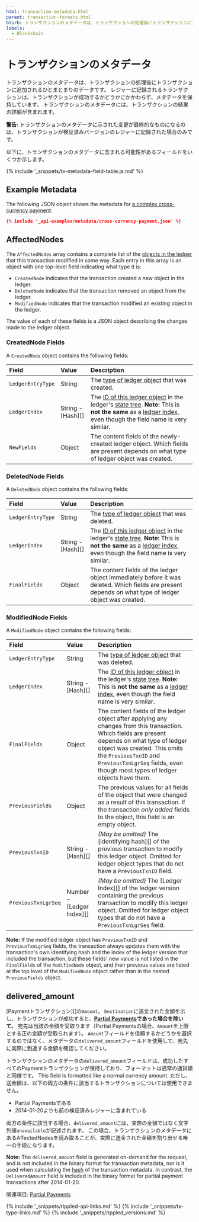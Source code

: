```yaml
---
html: transaction-metadata.html
parent: transaction-formats.html
blurb: トランザクションのメタデータは、トランザクションの処理後にトランザクションに追加されるひとまとまりのデータです。
labels:
  - Blockchain
---
```


# トランザクションのメタデータ

トランザクションのメタデータは、トランザクションの処理後にトランザクションに追加されるひとまとまりのデータです。 レジャーに記録されるトランザクションは、トランザクションが成功するかどうかにかかわらず、メタデータを保持しています。 トランザクションのメタデータには、トランザクションの結果の詳細が含まれます。

**警告:** トランザクションのメタデータに示された変更が最終的なものになるのは、トランザクションが検証済みバージョンのレジャーに記録された場合のみです。

以下に、トランザクションのメタデータに含まれる可能性があるフィールドをいくつか示します。

{% include '_snippets/tx-metadata-field-table.ja.md' %} <!--_ -->

## Example Metadata

The following JSON object shows the metadata for [a complex cross-currency payment](https://xrpcharts.ripple.com/#/transactions/8C55AFC2A2AA42B5CE624AEECDB3ACFDD1E5379D4E5BF74A8460C5E97EF8706B):

```json
{% include '_api-examples/metadata/cross-currency-payment.json' %}
```

## AffectedNodes

The `AffectedNodes` array contains a complete list of the [objects in the ledger](ledger-object-types.html) that this transaction modified in some way. Each entry in this array is an object with one top-level field indicating what type it is:

- `CreatedNode` indicates that the transaction created a new object in the ledger.
- `DeletedNode` indicates that the transaction removed an object from the ledger.
- `ModifiedNode` indicates that the transaction modified an existing object in the ledger.

The value of each of these fields is a JSON object describing the changes made to the ledger object.

### CreatedNode Fields

A `CreatedNode` object contains the following fields:

| Field             | Value                 | Description                                                                                                                                                                                                                                |
|:----------------- |:--------------------- |:------------------------------------------------------------------------------------------------------------------------------------------------------------------------------------------------------------------------------------------ |
| `LedgerEntryType` | String                | The [type of ledger object](ledger-object-types.html) that was created.                                                                                                                                                                    |
| `LedgerIndex`     | String - \[Hash\]\[\] | The [ID of this ledger object](ledger-object-ids.html) in the ledger's [state tree](ledgers.html). **Note:** This is **not the same** as a [ledger index](basic-data-types.html#ledger-index), even though the field name is very similar. |
| `NewFields`       | Object                | The content fields of the newly-created ledger object. Which fields are present depends on what type of ledger object was created.                                                                                                         |

### DeletedNode Fields

A `DeletedNode` object contains the following fields:

| Field             | Value                 | Description                                                                                                                                                                                                                                |
|:----------------- |:--------------------- |:------------------------------------------------------------------------------------------------------------------------------------------------------------------------------------------------------------------------------------------ |
| `LedgerEntryType` | String                | The [type of ledger object](ledger-object-types.html) that was deleted.                                                                                                                                                                    |
| `LedgerIndex`     | String - \[Hash\]\[\] | The [ID of this ledger object](ledger-object-ids.html) in the ledger's [state tree](ledgers.html). **Note:** This is **not the same** as a [ledger index](basic-data-types.html#ledger-index), even though the field name is very similar. |
| `FinalFields`     | Object                | The content fields of the ledger object immediately before it was deleted. Which fields are present depends on what type of ledger object was created.                                                                                     |

### ModifiedNode Fields

A `ModifiedNode` object contains the following fields:

| Field               | Value                         | Description                                                                                                                                                                                                                                                                              |
|:------------------- |:----------------------------- |:---------------------------------------------------------------------------------------------------------------------------------------------------------------------------------------------------------------------------------------------------------------------------------------- |
| `LedgerEntryType`   | String                        | The [type of ledger object](ledger-object-types.html) that was deleted.                                                                                                                                                                                                                  |
| `LedgerIndex`       | String - \[Hash\]\[\]         | The [ID of this ledger object](ledger-object-ids.html) in the ledger's [state tree](ledgers.html). **Note:** This is **not the same** as a [ledger index](basic-data-types.html#ledger-index), even though the field name is very similar.                                               |
| `FinalFields`       | Object                        | The content fields of the ledger object after applying any changes from this transaction. Which fields are present depends on what type of ledger object was created. This omits the `PreviousTxnID` and `PreviousTxnLgrSeq` fields, even though most types of ledger objects have them. |
| `PreviousFields`    | Object                        | The previous values for all fields of the object that were changed as a result of this transaction. If the transaction _only added_ fields to the object, this field is an empty object.                                                                                                 |
| `PreviousTxnID`     | String - \[Hash\]\[\]         | _(May be omitted)_ The \[identifying hash\]\[\] of the previous transaction to modify this ledger object. Omitted for ledger object types that do not have a `PreviousTxnID` field.                                                                                                      |
| `PreviousTxnLgrSeq` | Number - \[Ledger Index\]\[\] | _(May be omitted)_  The \[Ledger Index\]\[\] of the ledger version containing the previous transaction to modify this ledger object. Omitted for ledger object types that do not have a `PreviousTxnLgrSeq` field.                                                                       |

**Note:** If the modified ledger object has `PreviousTxnID` and `PreviousTxnLgrSeq` fields, the transaction always updates them with the transaction's own identifying hash and the index of the ledger version that included the transaction, but these fields' new value is not listed in the `FinalFields` of the `ModifiedNode` object, and their previous values are listed at the top level of the `ModifiedNode` object rather than in the nested `PreviousFields` object.


## delivered_amount

\[Paymentトランザクション\]\[\]の`Amount`。 `Destination`に送金された金額を示し、トランザクションが成功すると、**[Partial Payments](partial-payments.html)であった場合を除いて、** 宛先は当該の金額を受取ります（Partial Paymentsの場合、`Amount`を上限とする正の金額が受取られます）。 `Amount`フィールドを信頼するかどうかを選択するのではなく、メタデータの`delivered_amount`フィールドを使用して、宛先に実際に到達する金額を確認してください。

トランザクションのメタデータの`delivered_amount`フィールドは、成功したすべてのPaymentトランザクションが保持しており、フォーマットは通常の通貨額と同様です。 This field is formatted like a normal currency amount. ただし、送金額は、以下の両方の条件に該当するトランザクションについては使用できません。

* Partial Paymentsである
* 2014-01-20よりも前の検証済みレジャーに含まれている

両方の条件に該当する場合、`delivered_amount`には、実際の金額ではなく文字列値`unavailable`が記述されます。 この場合、トランザクションのメタデータにあるAffectedNodesを読み取ることが、実際に送金された金額を割り出せる唯一の手段になります。

**Note:** The `delivered_amount` field is generated on-demand for the request, and is not included in the binary format for transaction metadata, nor is it used when calculating the [hash](basic-data-types.html#hashes) of the transaction metadata. In contrast, the `DeliveredAmount` field _is_ included in the binary format for partial payment transactions after 2014-01-20.

関連項目: [Partial Payments](partial-payments.html)

<!--{# Spell-check can ignore these field names used in headings #}-->
<!-- SPELLING_IGNORE: affectednodes, creatednode, deletednode, modifiednode, delivered_amount -->

<!--{# common link defs #}-->
{% include '_snippets/rippled-api-links.md' %}
{% include '_snippets/tx-type-links.md' %}
{% include '_snippets/rippled_versions.md' %}
